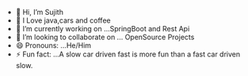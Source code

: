 - 👋 Hi, I’m Sujith
- 👀 I Love  java,cars and coffee
- 🌱 I’m currently working on ...SpringBoot and Rest Api
- 💞️ I’m looking to collaborate on ... OpenSource Projects
- 😄 Pronouns: ...He/Him
- ⚡ Fun fact: ...A slow car driven fast is more fun than a fast car driven slow.

